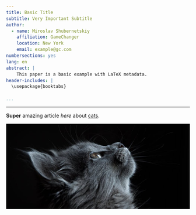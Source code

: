 ```yaml
---
title: Basic Title
subtitle: Very Important Subtitle
author:
  - name: Miroslav Shubernetskiy
    affiliation: GameChanger
    location: New York
    email: example@gc.com
numbersections: yes
lang: en
abstract: |
    This paper is a basic example with LaTeX metadata.
header-includes: |
  \usepackage{booktabs}

...
```


---

**Super** amazing article *here* about
[cats](https://www.pexels.com/search/cat/).

![[amazing cat](http://bit.ly/2pilsGS)](cat.jpg)

